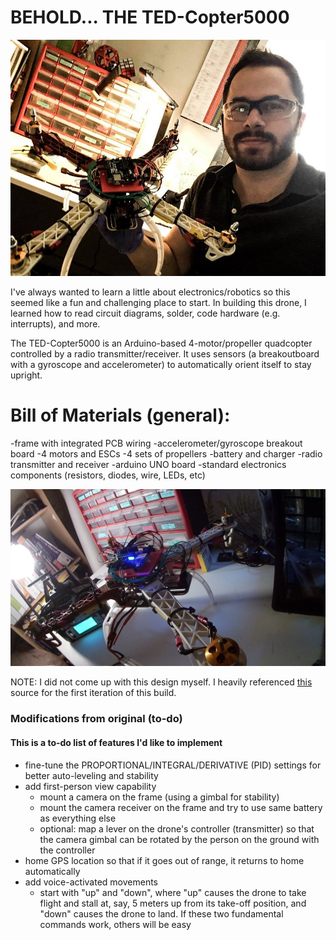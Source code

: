 BEHOLD... THE TED-Copter5000
==========================

![dronepic](https://github.com/theodorehadges/quadcopter-drone/blob/master/images/selfiedrone.jpg "Drone selfie!")

I've always wanted to learn a little about electronics/robotics so this seemed like a fun and challenging place to start. In building this drone, I learned how to read circuit diagrams, solder, code hardware (e.g. interrupts), and more.

The TED-Copter5000 is an Arduino-based 4-motor/propeller quadcopter controlled by a radio transmitter/receiver. It uses sensors (a breakoutboard with a gyroscope and accelerometer) to automatically orient itself to stay upright.

# Bill of Materials (general):
-frame with integrated PCB wiring
-accelerometer/gyroscope breakout board
-4 motors and ESCs
-4 sets of propellers
-battery and charger
-radio transmitter and receiver
-arduino UNO board
-standard electronics components (resistors, diodes, wire, LEDs, etc) 

![dronepic](https://github.com/theodorehadges/quadcopter-drone/blob/master/images/tabledrone.JPG "The drone!")

NOTE: I did not come up with this design myself. I heavily referenced [this](http://www.brokking.net) source for the first iteration of this build. 

### Modifications from original (to-do)
#### This is a to-do list of features I'd like to implement
* fine-tune the PROPORTIONAL/INTEGRAL/DERIVATIVE (PID) settings for better
  auto-leveling and stability
* add first-person view capability
  * mount a camera on the frame (using a gimbal for stability)
  * mount the camera receiver on the frame and try to use same battery as
    everything else
  * optional:  map a lever on the drone's controller
    (transmitter) so that the camera gimbal can be rotated by the person on
the ground with the controller
* home GPS location so that if it goes out of range, it returns to home
  automatically
* add voice-activated movements
  * start with "up" and "down", where "up" causes the drone to take flight
    and stall at, say, 5 meters up from its take-off position, and "down" causes the drone to land. If these two fundamental commands work, others will be easy  


